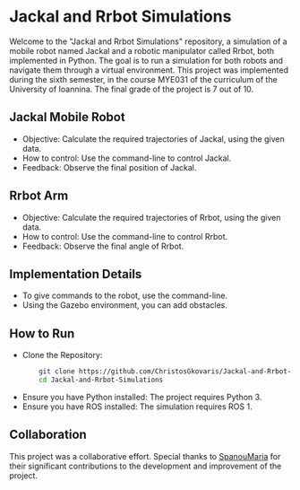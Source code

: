 # Jackal and Rrbot Simulations
Welcome to the "Jackal and Rrbot Simulations" repository, a simulation of a mobile robot named Jackal and a robotic manipulator called Rrbot, both implemented in Python. The goal is to run a simulation for both robots and navigate them through a virtual environment. This project was implemented during the sixth semester, in the course MYE031 of the curriculum of the University of Ioannina. The final grade of the project is 7 out of 10.


## Jackal Mobile Robot
- Objective: Calculate the required trajectories of Jackal, using the given data.
- How to control: Use the command-line to control Jackal.
- Feedback: Observe the final position of Jackal.

## Rrbot Arm
- Objective: Calculate the required trajectories of Rrbot, using the given data.
- How to control: Use the command-line to control Rrbot.
- Feedback: Observe the final angle of Rrbot.


## Implementation Details
- To give commands to the robot, use the command-line.
- Using the Gazebo environment, you can add obstacles.


## How to Run
- Clone the Repository:
  ``` bash
      git clone https://github.com/ChristosGkovaris/Jackal-and-Rrbot-Simulations.git
      cd Jackal-and-Rrbot-Simulations
- Ensure you have Python installed: The project requires Python 3.
- Ensure you have ROS installed: The simulation requires ROS 1.


## Collaboration
This project was a collaborative effort. Special thanks to [SpanouMaria](https://github.com/SpanouMaria) for their significant contributions to the development and improvement of the project.
